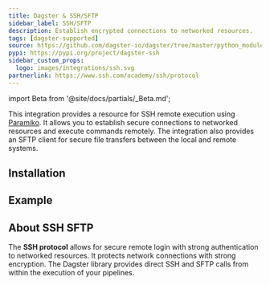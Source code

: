```yaml
---
title: Dagster & SSH/SFTP
sidebar_label: SSH/SFTP
description: Establish encrypted connections to networked resources.
tags: [dagster-supported]
source: https://github.com/dagster-io/dagster/tree/master/python_modules/libraries/dagster-ssh
pypi: https://pypi.org/project/dagster-ssh
sidebar_custom_props:
  logo: images/integrations/ssh.svg
partnerlink: https://www.ssh.com/academy/ssh/protocol
---
```


import Beta from '@site/docs/partials/\_Beta.md';

<Beta />

This integration provides a resource for SSH remote execution using [Paramiko](https://github.com/paramiko/paramiko). It allows you to establish secure connections to networked resources and execute commands remotely. The integration also provides an SFTP client for secure file transfers between the local and remote systems.

## Installation

<PackageInstallInstructions packageName="dagster-ssh" />

## Example

<CodeExample path="docs_snippets/docs_snippets/integrations/ssh-sftp.py" language="python" />

## About SSH SFTP

The **SSH protocol** allows for secure remote login with strong authentication to networked resources. It protects network connections with strong encryption. The Dagster library provides direct SSH and SFTP calls from within the execution of your pipelines.
